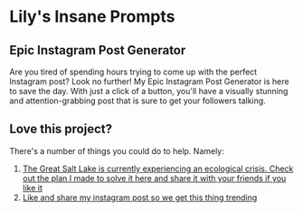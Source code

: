 # Lily's Insane Prompts

## Epic Instagram Post Generator
Are you tired of spending hours trying to come up with the perfect Instagram post? Look no further! My Epic Instagram Post Generator is here to save the day. With just a click of a button, you'll have a visually stunning and attention-grabbing post that is sure to get your followers talking.

## Love this project?
There's a number of things you could do to help. Namely:
1. [The Great Salt Lake is currently experiencing an ecological crisis. Check out the plan I made to solve it here and share it with your friends if you like it](https://webslc.com/notebook/plans-to-save-the-lake/)
2. [Like and share my instagram post so we get this thing trending](https://www.instagram.com/p/Cnkwl9yv8jh/)